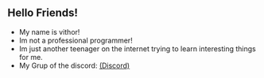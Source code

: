## Hello Friends!

- My name is vithor!
- Im not a professional programmer!
- Im just another teenager on the internet trying to learn interesting things for me.
- My Grup of the discord: <a href="[nop](https://discord.gg/Gxzh4nWr)https://discord.gg/Gxzh4nWr"> (Discord)</a>
